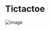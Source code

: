 # Tictactoe
![image](https://github.com/user-attachments/assets/4d3afb42-4479-441e-8049-a25759bbfce8)
